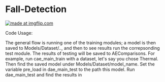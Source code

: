 # Fall-Detection

<a href="https://imgflip.com/gif/29382v"><img src="https://i.imgflip.com/29382v.gif" title="made at imgflip.com"/></a>

Code Usage:

The general flow is running one of the training modules; a model is then saved to Models/Dataset/.., and then to see results run the correpsonding test module. The results of testing will be saved to AEComparisons. For example, run cae_main_train with a dataset, let's say you chose Thermal. Then find the saved model under Models/Dataset/model_name. Set the variable pre_load in dae_main_test to the path this model. Run dae_main_test and find the results in 
